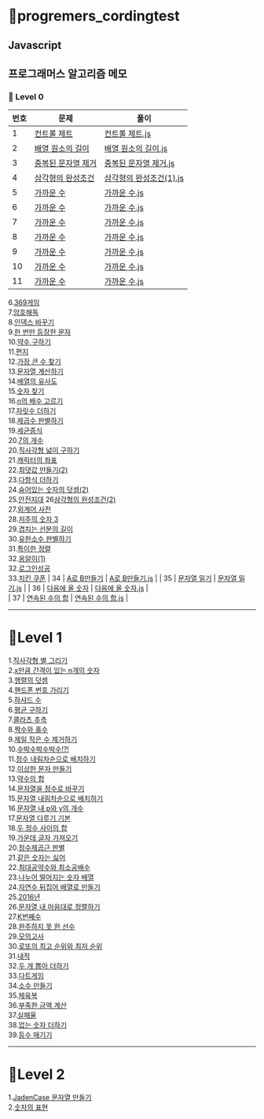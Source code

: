 # 🎈progremers_cordingtest

## Javascript

## 프로그래머스 알고리즘 메모

### 🌱 Level 0

| 번호 | 문제                                                                                   | 풀이                                                                                                                         |
| ---- | -------------------------------------------------------------------------------------- | ---------------------------------------------------------------------------------------------------------------------------- |
| 1    | [컨트롤 제트](https://school.programmers.co.kr/learn/courses/30/lessons/120853)        | [컨트롤 제트.js](https://github.com/pomeranian91/progremers_cordingtest/blob/main/level0/controlZ.js)                        |
| 2    | [배열 원소의 길이](https://school.programmers.co.kr/learn/courses/30/lessons/120854)   | [배열 원소의 길이.js](https://github.com/pomeranian91/progremers_cordingtst/blob/main/level0/배열_원소의_길이.js)            |
| 3    | [중복된 문자열 제거](https://school.programmers.co.kr/learn/courses/30/lessons/120888) | [중복된 문자열 제거.js](https://github.com/pomeranian91/progremers_cordingtest/blob/main/level0/중복된_문자열_제거.js)       |
| 4    | [삼각형의 완성조건](https://school.programmers.co.kr/learn/courses/30/lessons/120889)  | [삼각형의 완성조건(1).js](<https://github.com/pomeranian91/progremers_cordingtest/blob/main/level0/삼각형의_완성조건(1).js>) |
| 5    | [가까운 수](https://school.programmers.co.kr/learn/courses/30/lessons/120890)          | [가까운 수.js](https://github.com/pomeranian91/progremers_cordingtest/blob/main/level0/가까운_수.js)                         |
| 6    | [가까운 수](https://school.programmers.co.kr/learn/courses/30/lessons/120890)          | [가까운 수.js](https://github.com/pomeranian91/progremers_cordingtest/blob/main/level0/가까운_수.js)                         |
| 7    | [가까운 수](https://school.programmers.co.kr/learn/courses/30/lessons/120890)          | [가까운 수.js](https://github.com/pomeranian91/progremers_cordingtest/blob/main/level0/가까운_수.js)                         |
| 8    | [가까운 수](https://school.programmers.co.kr/learn/courses/30/lessons/120890)          | [가까운 수.js](https://github.com/pomeranian91/progremers_cordingtest/blob/main/level0/가까운_수.js)                         |
| 9    | [가까운 수](https://school.programmers.co.kr/learn/courses/30/lessons/120890)          | [가까운 수.js](https://github.com/pomeranian91/progremers_cordingtest/blob/main/level0/가까운_수.js)                         |
| 10   | [가까운 수](https://school.programmers.co.kr/learn/courses/30/lessons/120890)          | [가까운 수.js](https://github.com/pomeranian91/progremers_cordingtest/blob/main/level0/가까운_수.js)                         |
| 11   | [가까운 수](https://school.programmers.co.kr/learn/courses/30/lessons/120890)          | [가까운 수.js](https://github.com/pomeranian91/progremers_cordingtest/blob/main/level0/가까운_수.js)                         |

6.[369게임](https://github.com/pomeranian91/progremers_cordingtest/blob/main/level0/game369.js)  
 7.[암호해독](https://github.com/pomeranian91/progremers_cordingtest/blob/main/level0/passwordCrack.js)  
 8.[인덱스 바꾸기](https://github.com/pomeranian91/progremers_cordingtest/blob/main/level0/replaceIndex.js)  
 9.[한 번만 등장한 문자](https://github.com/pomeranian91/progremers_cordingtest/blob/main/level0/indexOfSearch.js)  
 10.[약수 구하기](https://github.com/pomeranian91/progremers_cordingtest/blob/main/level0/factors.js)  
 11.[편지](https://github.com/pomeranian91/progremers_cordingtest/blob/main/level0/letter.js)  
 12.[가장 큰 수 찾기](https://github.com/pomeranian91/progremers_cordingtest/blob/main/level0/maxIndex.js)  
 13.[문자열 계산하기](https://github.com/pomeranian91/progremers_cordingtest/blob/main/level0/문자열_계산하기.js)  
 14.[배열의 유사도](https://github.com/pomeranian91/progremers_cordingtest/blob/main/level0/배열의_유사도.js)  
 15.[숫자 찾기](https://github.com/pomeranian91/progremers_cordingtest/blob/main/level0/숫자_찾기.js)  
 16.[n의 배수 고르기](https://github.com/pomeranian91/progremers_cordingtest/blob/main/level0/n의_배수_고르기.js)  
 17.[자릿수 더하기](https://github.com/pomeranian91/progremers_cordingtest/blob/main/level0/자릿수_더하기.js)  
 18.[제곱수 판별하기](https://github.com/pomeranian91/progremers_cordingtest/blob/main/level0/제곱수_판별하기.js)  
 19.[세균증식](https://github.com/pomeranian91/progremers_cordingtest/blob/main/level0/세균_증식.js)  
 20.[7의 개수](https://github.com/pomeranian91/progremers_cordingtest/blob/main/level0/7의_개수.js)  
 20.[직사각형 넓이 구하기](https://github.com/pomeranian91/progremers_cordingtest/blob/main/level0/직사각형_넓이_구하기.js)  
 21.[캐릭터의 좌표](https://github.com/pomeranian91/progremers_cordingtest/blob/main/level0/캐릭터의_좌표.js)  
 22.[최댓값 만들기(2)](<https://github.com/pomeranian91/progremers_cordingtest/blob/main/level0/최댓값_만들기(2).js>)  
 23.[다항식 더하기](https://github.com/pomeranian91/progremers_cordingtest/blob/main/level0/다항식_더하기.js)  
 24.[숨어있는 숫자의 덧셈(2)](<https://github.com/pomeranian91/progremers_cordingtest/blob/main/level0/숨어있는_숫자의_덧셈_(2).js>)  
 25.[안전지대](https://github.com/pomeranian91/progremers_cordingtest/blob/main/level0/안전지대.js)
26[삼각형의 완성조건(2)](<https://github.com/pomeranian91/progremers_cordingtest/blob/main/level0/삼각형의_완성조건(2).js>)  
 27.[외계어 사전](https://github.com/pomeranian91/progremers_cordingtest/blob/main/level0/외계어_사전.js)  
 28.[저주의 숫자 3](https://github.com/pomeranian91/progremers_cordingtest/blob/main/level0/저주의_숫자_3.js)  
 29.[겹치는 선분의 길이](https://github.com/pomeranian91/progremers_cordingtest/blob/main/level0/겹치는_선분의_길이.js)  
 30.[유한소수 판별하기](https://github.com/pomeranian91/progremers_cordingtest/blob/main/level0/유한소수_판별하기.js)  
 31.[특이한 정렬](https://github.com/pomeranian91/progremers_cordingtest/blob/main/level0/특이한_정렬.js)  
 32.[옹알이(1)](<https://github.com/pomeranian91/progremers_cordingtest/blob/main/level0/옹알이(1).js>)  
 32.[로그인성공](https://github.com/pomeranian91/progremers_cordingtest/blob/main/level0/로그인성공.js)  
 33.[치킨 쿠폰](https://github.com/pomeranian91/progremers_cordingtest/blob/main/level0/치킨_쿠폰.js)
| 34 | [A로 B만들기](https://school.programmers.co.kr/learn/courses/30/lessons/120886) | [A로 B만들기.js](https://github.com/pomeranian91/progremers_cordingtst/blob/main/level0/A로_B만들기.js) |
| 35 | [문자열 밀기](https://school.programmers.co.kr/learn/courses/30/lessons/120921) | [문자열 밀기.js](https://github.com/pomeranian91/progremers_cordingtst/blob/main/level0/문자열_밀기기.js) |
| 36 | [다음에 올 숫자](https://school.programmers.co.kr/learn/courses/30/lessons/120924) | [다음에 올 숫자.js](https://github.com/pomeranian91/progremers_cordingtst/blob/main/level0/다음에_올_숫자.js) |  
 | 37 | [연속된 수의 합](https://school.programmers.co.kr/learn/courses/30/lessons/120923) | [연속된 수의 합.js](https://github.com/pomeranian91/progremers_cordingtst/blob/main/level0/연속된_수의_합.js) |

---

# 📕Level 1

1.[직사각형 별 그리기](https://github.com/pomeranian91/progremers_cordingtest/blob/main/level1/writestars.js)  
2.[x만큼 간격이 있는 n개의 숫자](https://github.com/pomeranian91/progremers_cordingtest/blob/main/level1/addArray.js)  
3.[행렬의 덧셈](https://github.com/pomeranian91/progremers_cordingtest/blob/main/level1/plusRowcols.js)  
4.[핸드폰 번호 가리기](https://github.com/pomeranian91/progremers_cordingtest/blob/main/level1/blindPhoneNumber.js)  
5.[하샤드 수](https://github.com/pomeranian91/progremers_cordingtest/blob/main/level1/hashyad.js)  
6.[평균 구하기](https://github.com/pomeranian91/progremers_cordingtest/blob/main/level1/average.js)  
7.[콜라츠 추측](https://github.com/pomeranian91/progremers_cordingtest/blob/level1/collatz.js)  
8.[짝수와 홀수](https://github.com/pomeranian91/progremers_cordingtest/blob/main/level1/evenOdd.js)  
9.[제일 작은 수 제거하기](https://github.com/pomeranian91/progremers_cordingtest/blob/main/level1/evenOdd.js)  
10.[수박수박수박수!?!](https://github.com/pomeranian91/progremers_cordingtest/blob/main/level1/waterMelon.js)  
11.[정수 내림차순으로 배치하기](https://github.com/pomeranian91/progremers_cordingtest/blob/main/level1/numberArray.js)  
12.[이상한 문자 만들기](https://github.com/pomeranian91/progremers_cordingtest/blob/main/level1/weirdWord.js)  
13.[약수의 합](https://github.com/pomeranian91/progremers_cordingtest/blob/main/level1/measureSum.js)  
14.[문자열을 정수로 바꾸기](https://github.com/pomeranian91/progremers_cordingtest/blob/main/level1/numberChange.js)  
15.[문자열 내림차순으로 배치하기](https://github.com/pomeranian91/progremers_cordingtest/blob/main/level1/sortReverse.js)  
16.[문자열 내 p와 y의 개수](https://github.com/pomeranian91/progremers_cordingtest/blob/main/level1/countPnY.js)  
17.[문자열 다루기 기본](https://github.com/pomeranian91/progremers_cordingtest/blob/main/level1/strCare.js)  
18.[두 정수 사이의 합](https://github.com/pomeranian91/progremers_cordingtest/blob/main/level1/sumNumberBetween.js)  
19.[가운데 글자 가져오기](https://github.com/pomeranian91/progremers_cordingtest/blob/main/level1/betweenStr.js)  
20.[정수제곱근 판별](https://github.com/pomeranian91/progremers_cordingtest/blob/main/level1/intSqrt.js)  
21.[같은 숫자는 싫어](https://github.com/pomeranian91/progremers_cordingtest/blob/main/level1/dontLikeSameNum.js)  
22.[최대공약수와 최소공배수](https://github.com/pomeranian91/progremers_cordingtest/blob/main/level1/GDCLCM.js)  
23.[나누어 떨어지는 숫자 배열](https://github.com/pomeranian91/progremers_cordingtest/blob/main/level1/divisor.js)  
24.[자연수 뒤집어 배열로 만들기](https://github.com/pomeranian91/progremers_cordingtest/blob/main/level1/resverInt.js)  
25.[2016년](https://github.com/pomeranian91/progremers_cordingtest/blob/main/level1/2016.js)  
26.[문자열 내 마음대로 정렬하기](https://github.com/pomeranian91/progremers_cordingtest/blob/main/level1/strangeStrings.js)  
27.[K번째수](https://github.com/pomeranian91/progremers_cordingtest/blob/main/level1/KNumber.js)  
28.[완주하지 못 한 선수](https://github.com/pomeranian91/progremers_cordingtest/blob/main/level1/completionMaraton.js)  
29.[모의고사](https://github.com/pomeranian91/progremers_cordingtest/blob/main/level1/completionMaraton.js.js)  
30.[로또의 최고 순위와 최저 순위](https://github.com/pomeranian91/progremers_cordingtest/blob/main/level1/lottoMaxMin.js)  
31.[내적](https://github.com/pomeranian91/progremers_cordingtest/blob/main/level1/dotProduct.js)  
32.[두 개 뽑아 더하기](https://github.com/pomeranian91/progremers_cordingtest/blob/main/level1/selectTwo.js)  
33.[다트게임](https://github.com/pomeranian91/progremers_cordingtest/blob/main/level1/dartGame.js)  
34.[소수 만들기](https://github.com/pomeranian91/progremers_cordingtest/blob/main/level1/MakeZeroNum.js)  
35.[체육복](https://github.com/pomeranian91/progremers_cordingtest/blob/main/level1/weightCloth.js)  
36.[부족한 금액 계산](https://github.com/pomeranian91/progremers_cordingtest/blob/main/level1/failCash.js)  
37.[실패율](https://github.com/pomeranian91/progremers_cordingtest/blob/main/level1/failCash.js)  
38.[없는 숫자 더하기](https://github.com/pomeranian91/progremers_cordingtest/blob/main/level1/없는_숫자_더하기.js)  
39.[등수 매기기](https://github.com/pomeranian91/progremers_cordingtest/blob/main/level1/등수_매기기.js)

---

# 📕Level 2

1.[JadenCase 문자열 만들기](https://github.com/pomeranian91/progremers_cordingtest/blob/main/level2/JadenCase_문자열_만들기.js)  
2.[숫자의 표현](https://github.com/pomeranian91/progremers_cordingtest/blob/main/level2/숫자의_표현.js)

